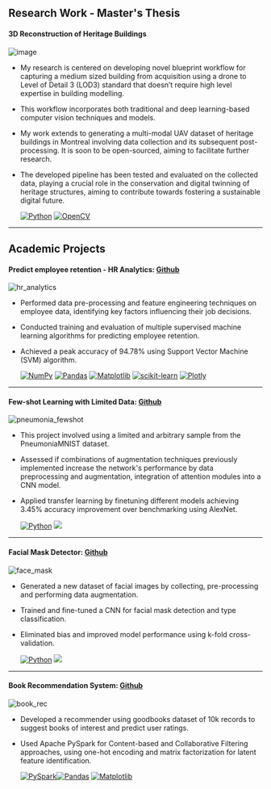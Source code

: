 
## Research Work - Master's Thesis

#### 3D Reconstruction of Heritage Buildings
![image](https://github.com/rucha97/rucha97.github.io/assets/22785512/21e80c90-e382-4399-99fe-3705ec1bec4c)

- My research is centered on developing novel blueprint workflow for capturing a medium sized building from acquisition using a drone to Level of Detail 3 (LOD3) standard that doesn’t require high level expertise in building modelling.
- This workflow incorporates both traditional and deep learning-based computer vision techniques and models.
- My work extends to generating a multi-modal UAV dataset of heritage buildings in Montreal involving data collection and its subsequent post-processing.   It is soon to be open-sourced, aiming to facilitate further research.
- The developed pipeline has been tested and evaluated on the collected data, playing a crucial role in the conservation and digital twinning of heritage structures, aiming to contribute towards fostering a sustainable digital future.

  [![Python](https://img.shields.io/badge/python-3670A0?style=for-the-badge&logo=python&logoColor=ffdd54)](#)  [![OpenCV](https://img.shields.io/badge/OpenCV-27338e?style=for-the-badge&logo=OpenCV&logoColor=white)](#)

---
## Academic Projects

#### Predict employee retention - HR Analytics: [Github](https://github.com/rucha97/HR_Analytics)
![hr_analytics](https://github.com/rucha97/rucha97.github.io/assets/22785512/fb41983f-2e64-4914-9866-8ba510373730)

- Performed data pre-processing and feature engineering techniques on employee data, identifying key factors influencing their job decisions.
- Conducted training and evaluation of multiple supervised machine learning algorithms for predicting employee retention.
- Achieved a peak accuracy of 94.78% using Support Vector Machine (SVM) algorithm.

  [![NumPy](https://img.shields.io/badge/numpy-%23013243.svg?style=for-the-badge&logo=numpy&logoColor=white)](#) [![Pandas](https://img.shields.io/badge/pandas-%23150458.svg?style=for-the-badge&logo=pandas&logoColor=white)](#) [![Matplotlib](https://img.shields.io/badge/Matplotlib-%23ffffff.svg?style=for-the-badge&logo=Matplotlib&logoColor=black)](#) [![scikit-learn](https://img.shields.io/badge/scikit--learn-%23F7931E.svg?style=for-the-badge&logo=scikit-learn&logoColor=white)](#) [![Plotly](https://img.shields.io/badge/Plotly-%233F4F75.svg?style=for-the-badge&logo=plotly&logoColor=white)](#)

---
#### Few-shot Learning with Limited Data: [Github](https://github.com/rucha97/few-shot-learning-PneumoniaMNIST)
![pneumonia_fewshot](https://github.com/rucha97/rucha97.github.io/assets/22785512/43c07fa0-6ab5-49d3-af02-9184f74e7aa1)

- This project involved using a limited and arbitrary sample from the PneumoniaMNIST dataset.
- Assessed if combinations of augmentation techniques previously implemented increase the network's performance by data preprocessing and augmentation, integration of attention modules into a CNN model. 
- Applied transfer learning by finetuning different models achieving 3.45% accuracy improvement over benchmarking using AlexNet.

  [![Python](https://img.shields.io/badge/python-3670A0?style=for-the-badge&logo=python&logoColor=ffdd54)](#) [![](https://img.shields.io/badge/PyTorch-EE4C2C?style=for-the-badge&logo=pytorch&logoColor=white)](#)

---
#### Facial Mask Detector: [Github](https://github.com/rucha97/mask-detector)
![face_mask](https://github.com/rucha97/rucha97.github.io/assets/22785512/96c18267-2c52-4795-9d6b-7f2bf7d69085)

- Generated a new dataset of facial images by collecting, pre-processing and performing data augmentation.
- Trained and fine-tuned a CNN for facial mask detection and type classification.
- Eliminated bias and improved model performance using k-fold cross-validation.
 
  [![Python](https://img.shields.io/badge/python-3670A0?style=for-the-badge&logo=python&logoColor=ffdd54)](#) [![](https://img.shields.io/badge/PyTorch-EE4C2C?style=for-the-badge&logo=pytorch&logoColor=white)](#)

---
#### Book Recommendation System: [Github](https://github.com/rucha97/book-recommendation-system)
![book_rec](https://github.com/rucha97/rucha97.github.io/assets/22785512/11bf5101-490f-48ab-b6f1-0ddcb84e38d9)

- Developed a recommender using goodbooks dataset of 10k records to suggest books of interest and predict user ratings.
- Used Apache PySpark for Content-based and Collaborative Filtering approaches, using one-hot encoding and matrix factorization for latent feature identification.

  [![PySpark](https://img.shields.io/badge/Apache_Spark-FFFFFF?style=for-the-badge&logo=apachespark&logoColor=#E35A16)](#)[![Pandas](https://img.shields.io/badge/pandas-%23150458.svg?style=for-the-badge&logo=pandas&logoColor=white)](#) 
 [![Matplotlib](https://img.shields.io/badge/Matplotlib-%23ffffff.svg?style=for-the-badge&logo=Matplotlib&logoColor=black)](#)
